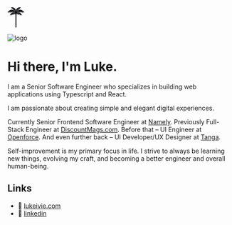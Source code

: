 <svg width="38" height="46" viewBox="0 0 38 46" fill="none" xmlns="http://www.w3.org/2000/svg">
<path fill-rule="evenodd" clip-rule="evenodd" d="M19.0025 7.83608L19.0198 7.85339C19.2993 3.4693 22.9437 0 27.3983 0L27.9581 2.5799e-06L30.1968 2.38419e-06L29.0774 1.11944L27.9581 2.23876V4.47776L26.8386 3.35832L25.7192 2.23888L25.7191 2.239V5.64566C28.6687 4.61229 32.0801 5.27454 34.438 7.63241L34.8338 8.02819L36.4169 9.61131L38 11.1944H36.4168H34.8337H34.8337L34.8337 11.1944L33.2505 12.7776V11.1945V9.61141L30.0844 12.7776V11.1945V9.61133H30.0843L27.5795 12.1161C29.0534 12.8222 30.3369 13.9652 31.2158 15.4874L31.4956 15.9721L31.4958 15.9721L31.4958 15.9721L32.6152 17.911L31.086 17.5013L29.5569 17.0915L27.6179 18.211L28.0277 16.6818L28.4374 15.1527L28.4374 15.1527L24.5595 17.3915L24.9693 15.8623L25.379 14.3332L25.379 14.3332L21.5012 16.572L21.9109 15.0428L22.3206 13.5137L22.3205 13.5137L21.2657 14.1227C21.2215 14.8968 20.784 15.5656 20.1499 15.9324V44.2179C20.1499 44.8361 19.6487 45.3373 19.0305 45.3373C18.4122 45.3373 17.911 44.8361 17.911 44.2179V15.9323C17.2843 15.5698 16.8497 14.9122 16.797 14.1495L15.6959 13.5138L16.1056 15.0429L16.5153 16.572L12.6375 14.3332L6.52065 15.9722L6.80051 15.4874C7.67719 13.969 8.95656 12.828 10.4258 12.1215L7.91572 9.61133L7.91562 9.61132V11.1945V12.7776L4.74944 9.61141L4.74944 11.1945V12.7776L3.16626 11.1944L3.16625 11.1944V11.1944H3.16622L3.16621 11.1944L3.1662 11.1944H1.58313H0L1.5831 9.61133L1.58309 9.61131L3.16621 8.02819L3.56199 7.63241C5.92113 5.27327 9.33492 4.61158 12.2857 5.64733L12.2857 2.23895L11.1663 3.35832L10.0469 4.47776V0H10.6066C15.0612 0 18.7056 3.46931 18.9851 7.8534L19.0025 7.83608ZM16.7636 8.96049V8.95557L16.7635 8.9555L16.7636 8.95543V6.71668L12.2857 2.23888L12.2857 2.23892L14.5246 4.47778L14.5245 4.4778L16.7634 6.71663L15.6439 7.83607L15.6415 7.83848L15.8312 8.02821L15.8313 8.0282L16.7636 8.96049ZM14.5245 6.84238L14.5245 4.47785L13.4051 5.59722L13.0455 5.95679C13.5608 6.19682 14.0568 6.49202 14.5245 6.84238ZM22.1687 8.0282L21.2414 8.95547V6.7167L22.3608 7.83607L22.3608 7.8361L22.1687 8.02821L22.1687 8.0282ZM24.9577 5.95527C24.443 6.19477 23.9475 6.48928 23.4802 6.83881V4.47785L24.5996 5.59722L24.9577 5.95527ZM21.2414 6.71666L20.1219 7.83612L20.122 7.83614L21.2414 6.71668L21.2414 6.71666ZM21.7961 11.5669C22.4417 11.3956 23.0982 11.3046 23.7518 11.2901V11.1945V9.61133L22.1687 11.1944H22.1686L21.7961 11.5669ZM25.1529 11.3765C25.756 11.4646 26.3481 11.6179 26.918 11.8333V11.1945V9.61141L25.1529 11.3765ZM15.8314 11.1944L16.1981 11.5611C15.5542 11.3922 14.8997 11.303 14.2481 11.2898V11.1945L14.2481 9.61132L15.8313 11.1944H15.8314ZM11.082 9.61141L12.8492 11.3787C12.2453 11.4679 11.6524 11.6226 11.082 11.8395V11.1945V9.61141ZM10.3986 18.2111L8.45972 17.0916L6.93057 17.5014L5.40139 17.9111L6.52081 15.9722L6.52077 15.9722L9.57912 15.1527L9.5791 15.1527L12.6375 14.3332L13.0472 15.8624L13.457 17.3916L9.57914 15.1527L9.98888 16.6819L10.3986 18.2111ZM7.80798 2.38419e-06L8.92742 1.11944L10.0469 2.23888V2.57991e-06L7.80798 2.38419e-06Z" fill="#18181B"/>
</svg>

![logo](https://github.com/user-attachments/assets/691970bc-d2c2-45c5-8aa0-6a9517efe8cf)

# Hi there, I'm Luke.

I am a Senior Software Engineer who specializes in building web applications using Typescript and React.

I am passionate about creating simple and elegant digital experiences.

Currently Senior Frontend Software Engineer at [Namely](https://namely.com). Previously Full-Stack Engineer at [DiscountMags.com](https://discountmags.com). Before that – UI Engineer at [Openforce](https://oforce.com). And even further back – UI Developer/UX Designer at [Tanga](https://www.tanga.com/).

Self-improvement is my primary focus in life. I strive to always be learning new things, evolving my craft, and becoming a better engineer and overall human-being.

## Links

- 🌴 [lukeivie.com](https://lukeivie.com)
- 💼 [linkedin](https://www.linkedin.com/in/luke-ivie/)
